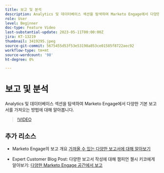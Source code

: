 ```yaml
---
title: 보고 및 분석
description: Analytics 및 데이터베이스 섹션을 탐색하여 Marketo Engage에서 다양한 기본 보고서를 가져오는 방법에 대해 알아봅니다.
role: User
level: Beginner
doc-type: Feature Video
last-substantial-update: 2023-05-11T00:00:00Z
jira: KT-13219
thumbnail: 3419295.jpeg
source-git-commit: 5675455d53f53e53198a853ce01585f8722aec92
workflow-type: tm+mt
source-wordcount: '98'
ht-degree: 0%

---
```



# 보고 및 분석

Analytics 및 데이터베이스 섹션을 탐색하여 Marketo Engage에서 다양한 기본 보고서를 가져오는 방법에 대해 알아봅니다.

>[!VIDEO](https://video.tv.adobe.com/v/3419295/?learn=on)

## 추가 리소스

* Marketo Engage의 보고 개요
   [가져올 수 있는 다양한 보고서에 대해 알아보기](https://experienceleague.adobe.com/docs/marketo/using/product-docs/reporting/reporting-overview.html?lang=en&amp;sdid=M7K4SLTS&amp;mv=email&amp;mv2=instreml)

* Expert Customer Blog Post: 다양한 보고서 작성에 대해 챔피언 첼시 키코에게 알아보기: [다양한 Marketo Engage 공간에서 보고](https://nation.marketo.com/t5/product-blogs/how-marketo-champion-chelsea-kiko-reports-in-various-marketo/ba-p/242627)

